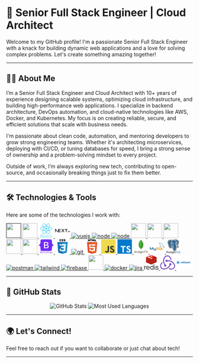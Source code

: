 # 🌟 Senior Full Stack Engineer | Cloud Architect 
Welcome to my GitHub profile! I'm a passionate Senior Full Stack Engineer with a knack for building dynamic web applications and a love for solving complex problems. Let's create something amazing together!

---

## 👨‍💻 About Me

I’m a Senior Full Stack Engineer and Cloud Architect with 10+ years of experience designing scalable systems, optimizing cloud infrastructure, and building high-performance web applications. I specialize in backend architecture, DevOps automation, and cloud-native technologies like AWS, Docker, and Kubernetes. My focus is on creating reliable, secure, and efficient solutions that scale with business needs.

I'm passionate about clean code, automation, and mentoring developers to grow strong engineering teams. Whether it's architecting microservices, deploying with CI/CD, or tuning databases for speed, I bring a strong sense of ownership and a problem-solving mindset to every project.

Outside of work, I’m always exploring new tech, contributing to open-source, and occasionally breaking things just to fix them better. 

---

## 🛠️ Technologies & Tools

Here are some of the technologies I work with:

<div align="center">
  <p align="left"> 
    <a href="" target="_blank" rel="noreferrer"> 
        <img src="https://cdn.jsdelivr.net/gh/devicons/devicon@latest/icons/sass/sass-original.svg" width="40" height="40"/>
    </a>
    <a href="https://angular.dev/tutorials/learn-angular" target="_blank" rel="noreferrer"> 
      <img src="https://cdn.jsdelivr.net/gh/devicons/devicon@latest/icons/angularjs/angularjs-original.svg" width="40" height="40" />
    </a>  
    <a href="https://reactjs.org/" target="_blank" rel="noreferrer"> 
      <img src="https://raw.githubusercontent.com/devicons/devicon/master/icons/react/react-original-wordmark.svg" alt="react" width="40" height="40"/> 
    </a> 
    <a href="https://nextjs.org/" target="_blank" rel="noreferrer"> 
      <img src="https://raw.githubusercontent.com/devicons/devicon/master/icons/nextjs/nextjs-original-wordmark.svg" alt="nextjs" width="40" height="40"/> 
    </a> 
    <a href="https://vuejs.org/" target="_blank" rel="noreferrer"> 
      <img src="https://cdn.jsdelivr.net/gh/devicons/devicon@latest/icons/vuejs/vuejs-original.svg" alt="vuejs" width="40" height="40" />
    </a> 
    <a href="https://node.org/" target="_blank" rel="noreferrer"> 
      <img src="https://cdn.jsdelivr.net/gh/devicons/devicon@latest/icons/nodejs/nodejs-original-wordmark.svg" alt="node" width="40" height="40" />
    </a> 
    <a href="https://nestjs.com/" target="_blank" rel="noreferrer"> 
      <img src="https://cdn.jsdelivr.net/gh/devicons/devicon@latest/icons/nestjs/nestjs-original.svg" alt="node" width="40" height="40" />
    </a>
   <a href="https://azure.microsoft.com/en-us/get-started" target="_blank" rel="noreferrer"> 
      <img src="https://cdn.jsdelivr.net/gh/devicons/devicon@latest/icons/azure/azure-original.svg" width="40" height="40" />
   </a>
  <a href="https://aws.amazon.com/" target="_blank" rel="noreferrer">
      <img src="https://cdn.jsdelivr.net/gh/devicons/devicon@latest/icons/amazonwebservices/amazonwebservices-original-wordmark.svg" width="40" height="40" />
  </a>
    <a href="https://ngrx.io/guide/store/walkthrough" target="_blank" rel="noreferrer"> 
        <img src="https://cdn.jsdelivr.net/gh/devicons/devicon@latest/icons/ngrx/ngrx-original.svg" width="40" height="40"/>
    </a>
    <a href="https://www.learnrxjs.io/" target="_blank" rel="noreferrer"> 
        <img src="https://cdn.jsdelivr.net/gh/devicons/devicon@latest/icons/rxjs/rxjs-original.svg" width="40" height="40"/>
    </a>  
    <a href="https://learn.microsoft.com/en-us/aspnet/core/blazor/tutorials/?view=aspnetcore-9.0" target="_blank" rel="noreferrer"> 
        <img src="https://cdn.jsdelivr.net/gh/devicons/devicon@latest/icons/blazor/blazor-original.svg" width="40" height="40" />
    </a>
    <a href="https://getbootstrap.com" target="_blank" rel="noreferrer"> 
      <img src="https://raw.githubusercontent.com/devicons/devicon/master/icons/bootstrap/bootstrap-plain-wordmark.svg" alt="bootstrap" width="40" height="40"/> 
    </a>  
    <a href="https://www.w3schools.com/css/" target="_blank" rel="noreferrer"> 
      <img src="https://raw.githubusercontent.com/devicons/devicon/master/icons/css3/css3-original-wordmark.svg" alt="css3" width="40" height="40"/> 
    </a> 
    <a href="https://git-scm.com/" target="_blank" rel="noreferrer">
      <img src="https://www.vectorlogo.zone/logos/git-scm/git-scm-icon.svg" alt="git" width="40" height="40"/>
    </a> 
    <a href="https://www.w3.org/html/" target="_blank" rel="noreferrer"> 
      <img src="https://raw.githubusercontent.com/devicons/devicon/master/icons/html5/html5-original-wordmark.svg" alt="html5" width="40" height="40"/> 
    </a> 
    <a href="https://developer.mozilla.org/en-US/docs/Web/JavaScript" target="_blank" rel="noreferrer"> 
      <img src="https://raw.githubusercontent.com/devicons/devicon/master/icons/javascript/javascript-original.svg" alt="javascript" width="40" height="40"/>
    </a> 
    <a href="https://www.typescriptlang.org/" target="_blank" rel="noreferrer"> 
      <img src="https://raw.githubusercontent.com/devicons/devicon/master/icons/typescript/typescript-original.svg" alt="typescript" width="40" height="40"/>
    </a> 
    <a href="https://www.mongodb.com/" target="_blank" rel="noreferrer">
      <img src="https://raw.githubusercontent.com/devicons/devicon/master/icons/mongodb/mongodb-original-wordmark.svg" alt="mongodb" width="40" height="40"/> 
    </a> 
    <a href="https://www.mysql.com/" target="_blank" rel="noreferrer"> 
      <img src="https://raw.githubusercontent.com/devicons/devicon/master/icons/mysql/mysql-original-wordmark.svg" alt="mysql" width="40" height="40"/> 
    </a> 
     <a href="https://www.postgresql.org/" target="_blank" rel="noreferrer">
      <img src="https://raw.githubusercontent.com/devicons/devicon/master/icons/postgresql/postgresql-original-wordmark.svg" alt="nodejs" width="40" height="40"/> 
    </a>
    <a href="https://postman.com" target="_blank" rel="noreferrer"> 
      <img src="https://www.vectorlogo.zone/logos/getpostman/getpostman-icon.svg" alt="postman" width="40" height="40"/> 
    </a> 
    <a href="https://tailwindcss.com/" target="_blank" rel="noreferrer"> 
      <img src="https://www.vectorlogo.zone/logos/tailwindcss/tailwindcss-icon.svg" alt="tailwind" width="40" height="40"/> 
    </a> 
    <a href="https://firebase.google.com/" target="_blank" rel="noreferrer">
      <img src="https://www.vectorlogo.zone/logos/firebase/firebase-icon.svg" alt="firebase" width="40" height="40" />
    </a>
    <a href="https://kubernetes.io/docs/tutorials/kubernetes-basics/" target="_blank" rel="noreferrer">
        <img src="https://cdn.jsdelivr.net/gh/devicons/devicon@latest/icons/kubernetes/kubernetes-original.svg" width="40" height="40" />
    </a>
    <a href="https://www.docker.com/" target="_blank" rel="noreferrer">
      <img src="https://www.vectorlogo.zone/logos/docker/docker-icon.svg" alt="docker" width="40" height="40" />
    </a>
    <a href="https://www.atlassian.com/software/jira" target="_blank" rel="noreferrer">
      <img src="https://www.vectorlogo.zone/logos/atlassian_jira/atlassian_jira-ar21.svg" alt="jira" width="40" height="40" />
    </a>
    <a href="https://redis.io" target="_blank" rel="noreferrer">
      <img src="https://raw.githubusercontent.com/devicons/devicon/master/icons/redis/redis-original-wordmark.svg" alt="redis" width="40" height="40" />
    </a>
    <a href="https://redux.js.org" target="_blank" rel="noreferrer">
      <img src="https://raw.githubusercontent.com/devicons/devicon/master/icons/redux/redux-original.svg" alt="redux" width="40" height="40" />
    </a>
    <a href="https://webpack.js.org" target="_blank" rel="noreferrer">
      <img src="https://raw.githubusercontent.com/devicons/devicon/d00d0969292a6569d45b06d3f350f463a0107b0d/icons/webpack/webpack-original-wordmark.svg" alt="webpack" width="40" height="40" />
    </a>
  </p>
</div>

---

## 🔧 GitHub Stats

<div align="center">
  <img src="https://github-readme-stats.vercel.app/api?username=andrewthomas9&show_icons=true&theme=tokyonight" alt="GitHub Stats" height="170" />
  <img src="https://github-readme-stats.vercel.app/api/top-langs?username=andrewthomas9&layout=compact&theme=tokyonight" alt="Most Used Languages" height="170" />
</div>

---

## 🌍 Let's Connect!

Feel free to reach out if you want to collaborate or just chat about tech!

---

